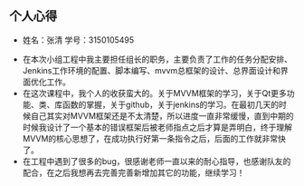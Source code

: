 ## 个人心得

* 姓名：张清          学号：3150105495

- 在本次小组工程中我主要担任组长的职务，主要负责了工作的任务分配安排、Jenkins工作环境的配置、脚本编写、mvvm总框架的设计、总界面设计和界面优化工作。
- 在这次课程中，我个人的收获蛮大的。关于MVVM框架的学习，关于Qt更多功能、类、库函数的掌握，关于github，关于jenkins的学习。在最初几天的时候自己其实对MVVM框架还是不太清楚，所以进度一直非常缓慢，直到中期的时候我设计了一个基本的错误框架后被老师指点之后才算是弄明白，终于理解MVVM的核心思想了，在成功执行好第一条指令之后，后面的工作就非常快了。
- 在工程中遇到了很多的bug，很感谢老师一直以来的耐心指导，也感谢队友的配合，在之后我想再去完善完善新增加其它的功能，继续学习！
